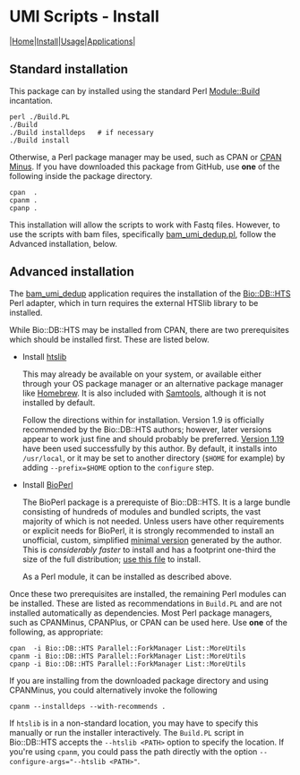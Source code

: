 # UMI Scripts - Install

|[Home](Readme.md)|[Install](Install.md)|[Usage](Usage.md)|[Applications](Applications.md)|


## Standard installation

This package can by installed using the standard Perl 
[Module::Build](https://metacpan.org/pod/Module::Build) incantation.

	perl ./Build.PL
	./Build
	./Build installdeps   # if necessary
	./Build install

Otherwise, a Perl package manager may be used, such as CPAN or
[CPAN Minus](https://metacpan.org/pod/App::cpanminus). If you have downloaded this
package from GitHub, use **one** of the following inside the package directory.

	cpan  .
	cpanm .
	cpanp .

This installation will allow the scripts to work with Fastq files. However, to use
the scripts with bam files, specifically [bam_umi_dedup.pl](apps/bam_umi_dedup.md),
follow the Advanced installation, below.


## Advanced installation

The [bam_umi_dedup](apps/bam_umi_dedup.md) application requires the installation of
the [Bio::DB::HTS](https://metacpan.org/pod/Bio::DB::HTS) Perl adapter, which in turn 
requires the external HTSlib library to be installed. 

While Bio::DB::HTS may be installed from CPAN, there are two prerequisites which
should be installed first. These are listed below.

- Install [htslib](https://github.com/samtools/htslib)

	This may already be available on your system, or available either through your OS
	package manager or an alternative package manager like [Homebrew](https://brew.sh).
	It is also included with [Samtools](https://github.com/samtools/samtools),
	although it is not installed by default.
	
	Follow the directions within for installation. Version 1.9 is officially
	recommended by the Bio::DB::HTS authors; however, later versions appear to work
	just fine and should probably be preferred. 
	[Version 1.19](https://github.com/samtools/htslib/releases/download/1.19/htslib-1.19.tar.bz2)
	have been used successfully by this author. By default, it installs into
	`/usr/local`, or it may be set to another directory (`$HOME` for example) by
	adding `--prefix=$HOME` option to the `configure` step.
	
- Install [BioPerl](https://metacpan.org/pod/BioPerl)

	The BioPerl package is a prerequiste of Bio::DB::HTS. It is a large bundle
	consisting of hundreds of modules and bundled scripts, the vast majority of which
	is not needed. Unless users have other requirements or explicit needs for
	BioPerl, it is strongly recommended to install an unofficial, custom, simplified
	[minimal version](https://github.com/tjparnell/bioperl-live/tree/minimal-tjparnell)
	generated by the author. This is _considerably faster_ to install and has a
	footprint one-third the size of the full distribution;
	[use this file](https://github.com/tjparnell/bioperl-live/releases/download/minimal-v1.7.8/Minimal-BioPerl-1.7.8.tar.gz)
	to install.
	
	As a Perl module, it can be installed as described above.

Once these two prerequisites are installed, the remaining Perl modules can be installed.
These are listed as recommendations in `Build.PL` and are not installed automatically
as dependencies. Most Perl package managers, such as CPANMinus, CPANPlus, or CPAN 
can be used here. Use **one** of the following, as appropriate:

	cpan  -i Bio::DB::HTS Parallel::ForkManager List::MoreUtils
	cpanm -i Bio::DB::HTS Parallel::ForkManager List::MoreUtils
	cpanp -i Bio::DB::HTS Parallel::ForkManager List::MoreUtils

If you are installing from the downloaded package directory and using CPANMinus,
you could alternatively invoke the following

	cpanm --installdeps --with-recommends .

If `htslib` is in a non-standard location, you may have to specify this manually or
run the installer interactively. The `Build.PL` script in Bio::DB::HTS accepts the 
`--htslib <PATH>` option to specify the location. If you're using `cpanm`, you could
pass the path directly with the option `--configure-args="--htslib <PATH>"`.



